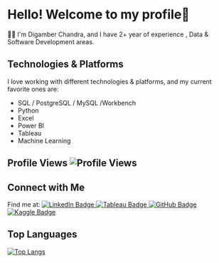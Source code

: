 
<!--
**Digamber03/Digamber03** is a ✨ _special_ ✨ repository because its `README.md` (this file) appears on your GitHub profile.

Here are some ideas to get you started:

- 🔭 I’m currently working on ...
- 🌱 I’m currently learning ...
- 👯 I’m looking to collaborate on ...
- 🤔 I’m looking for help with ...
- 💬 Ask me about ...
- 📫 How to reach me: ...
- 😄 Pronouns: ...
- ⚡ Fun fact: ...
-->
# Hello! Welcome to my profile👋 
🧑‍💻 I'm Digamber Chandra, and I have  2+ year of experience , Data  & Software Development areas.
## Technologies & Platforms
I love working with different technologies & platforms, and my current favorite ones are:
-  SQL / PostgreSQL / MySQL /Workbench
-  Python
-  Excel
-  Power BI
-  Tableau
-  Machine Learning

## Profile Views  ![Profile Views](https://komarev.com/ghpvc/?username=Digamber03&color=orange&style=flat-square&label=profile+view)
## Connect with Me
Find me at:
<a href="https://www.linkedin.com/in/digamber-chandra/" target="_blank">
  <img src="https://camo.githubusercontent.com/f57a7536f5eff51ee70e26fde6cbb008fda9315455c8217951f50f4d57f8bd53/68747470733a2f2f696d672e736869656c64732e696f2f62616467652f2d4c696e6b6564496e2d626c75653f7374796c653d666c61742d737175617265266c6f676f3d4c696e6b6564696e266c6f676f436f6c6f723d7768697465266c696e6b3d68747470733a2f2f7777772e6c696e6b6564696e2e636f6d2f696e2f70686f6e657468697269796164616e61" alt="LinkedIn Badge" />
</a>
<a href="https://public.tableau.com/app/profile/digamber03/vizzes" target="_blank">
  <img src="https://camo.githubusercontent.com/edce1d5a7cb509fdb5dee2e08df45e37be34602a11157ca9c23f12f8d63d4438/687474703a2f2f696d672e736869656c64732e696f2f62616467652f2d5461626c6561752d6f72616e67653f7374796c653d666c61742d737175617265266c6f676f3d7461626c656175266c6f676f436f6c6f723d7768697465266c696e6b3d68747470733a2f2f7075626c69632e7461626c6561752e636f6d2f70726f66696c652f70686f6e657468697269796164616e6123212f" alt="Tableau Badge" />
</a>
<a href="https://github.com/Digamber03" target="_blank">
  <img src="https://camo.githubusercontent.com/f19f44a97773315a66170d3c5493bf2f6373d825469b0d7e0386ac4e42ccb2f4/687474703a2f2f696d672e736869656c64732e696f2f62616467652f2d4769746875622d626c61636b3f7374796c653d666c61742d737175617265266c6f676f3d676974687562266c696e6b3d68747470733a2f2f6769746875622e636f6d2f7074796164616e612f" alt="GitHub Badge" />
</a>
<a href="https://www.kaggle.com/digamber03" target="_blank">
  <img src="https://camo.githubusercontent.com/8afb8829371b4c3e49c31da6a4d0c4bee7e2b02b9aba42eae0c8ba151b61b6fd/68747470733a2f2f696d672e736869656c64732e696f2f62616467652f2d4b6167676c652d626c75653f7374796c653d666c61742d737175617265266c6f676f3d6b6167676c65266c6f676f436f6c6f723d7768697465266c696e6b3d68747470733a2f2f7777772e6b6167676c652e636f6d2f70686f6e657468697269796164616e61" alt="Kaggle Badge" />
</a>




## Top Languages 
[![Top Langs](https://github-readme-stats.vercel.app/api/top-langs/?username=digamber03&layout=compact)](https://github.com/digamber03)
